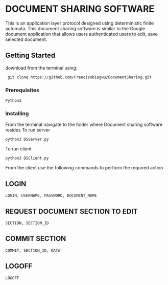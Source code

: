 
# DOCUMENT SHARING SOFTWARE

This is an application layer protocol designed using deterministic finite automata. This document sharing software is similar to the Google document application that allows users authenticated users to edit, save selected document.

## Getting Started
download from the terminal using:
```
 git clone https://github.com/Francisobiagwu/DocumentSharing.git
```

### Prerequisites



```
Python3 
```

### Installing

From the terminal navigate to the folder where Document sharing software resides
To run server
```
python3 DSServer.py
```
To run client
```
python3 DSClient.py
```

From the client use the following commands to perform the required action

## LOGIN

````
LOGIN, USERNAME, PASSWORD, DOCUMENT_NAME 
````

## REQUEST DOCUMENT SECTION TO EDIT
```
SECTION, SECTION_ID
```

## COMMIT SECTION
```
COMMIT, SECTION_ID, DATA 
```

## LOGOFF
```
LOGOFF      
```







